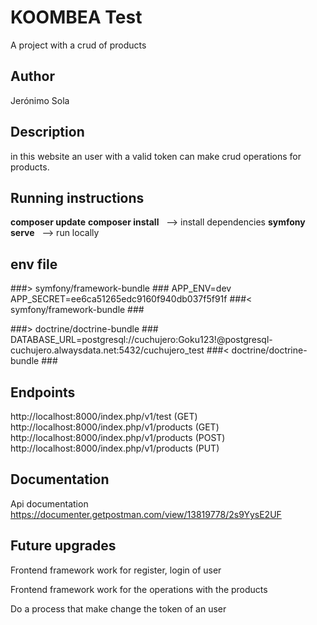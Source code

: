 # KOOMBEA Test

A project with a crud of products 


## Author

Jerónimo Sola


## Description

in this website an user with a valid token can make crud operations for products.

## Running instructions

**composer update** 
**composer install** &nbsp; --> install dependencies
**symfony serve** &nbsp; --> run locally

## env file

###> symfony/framework-bundle ###
APP_ENV=dev
APP_SECRET=ee6ca51265edc9160f940db037f5f91f
###< symfony/framework-bundle ###

###> doctrine/doctrine-bundle ###
DATABASE_URL=postgresql://cuchujero:Goku123!@postgresql-cuchujero.alwaysdata.net:5432/cuchujero_test
###< doctrine/doctrine-bundle ###

## Endpoints

http://localhost:8000/index.php/v1/test (GET)
http://localhost:8000/index.php/v1/products (GET)
http://localhost:8000/index.php/v1/products (POST)
http://localhost:8000/index.php/v1/products (PUT)

## Documentation 

Api documentation
https://documenter.getpostman.com/view/13819778/2s9YysE2UF


## Future upgrades

Frontend framework work for register, login of user

Frontend framework work for the operations with the products

Do a process that make change the token of an user